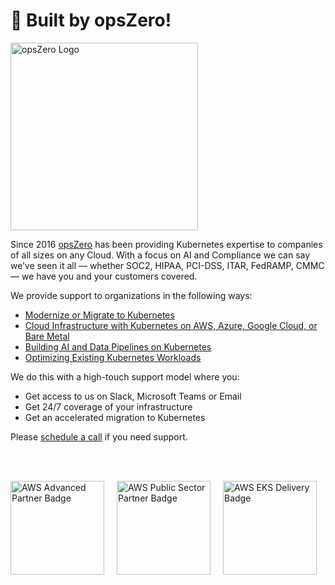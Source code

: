 # 🚀 Built by opsZero!

<a href="https://opszero.com">
  <img src="https://opszero.com/wp-content/uploads/2024/07/opsZero_logo_svg.svg" width="300px" alt="opsZero Logo"/>
</a>

Since 2016 [opsZero](https://opszero.com) has been providing Kubernetes
expertise to companies of all sizes on any Cloud. With a focus on AI and
Compliance we can say we’ve seen it all — whether SOC2, HIPAA, PCI-DSS, ITAR,
FedRAMP, CMMC — we have you and your customers covered.

We provide support to organizations in the following ways:

- [Modernize or Migrate to Kubernetes](https://opszero.com/solutions/modernization/)
- [Cloud Infrastructure with Kubernetes on AWS, Azure, Google Cloud, or Bare Metal](https://opszero.com/solutions/cloud-infrastructure/)
- [Building AI and Data Pipelines on Kubernetes](https://opszero.com/solutions/ai/)
- [Optimizing Existing Kubernetes Workloads](https://opszero.com/solutions/optimized-workloads/)

We do this with a high-touch support model where you:

- Get access to us on Slack, Microsoft Teams or Email
- Get 24/7 coverage of your infrastructure
- Get an accelerated migration to Kubernetes

Please [schedule a call](https://calendly.com/opszero-llc/discovery) if you need support.

<br/><br/>

<div style="display: flex; gap: 20px; align-items: center;">

  <!-- AWS Advanced Partner Badge -->
  <img src="https://d1.awsstatic.com/partner-network/Badge_AdvancedPartner_300x300.9d82d760e6cf9e6b3b3cf9e90c3aeb7c1a3e73cf.png" width="150px" alt="AWS Advanced Partner Badge"/>

  <!-- AWS Public Sector Partner Badge -->
  <img src="https://d1.awsstatic.com/partner-network/Badge_PublicSectorPartner_300x300.6ad2cd7dd10e0a4a78177e6c1c8a7b969f09cf9d.png" width="150px" alt="AWS Public Sector Partner Badge"/>

  <!-- AWS EKS Delivery Badge -->
  <img src="https://d1.awsstatic.com/partner-network/Badge_EKSDelivery_300x300.5f75f38c0938cbf0a2a53a3e98b6db9dfc3b0ef9.png" width="150px" alt="AWS EKS Delivery Badge"/>

</div>

<!-- END_TF_DOCS -->
